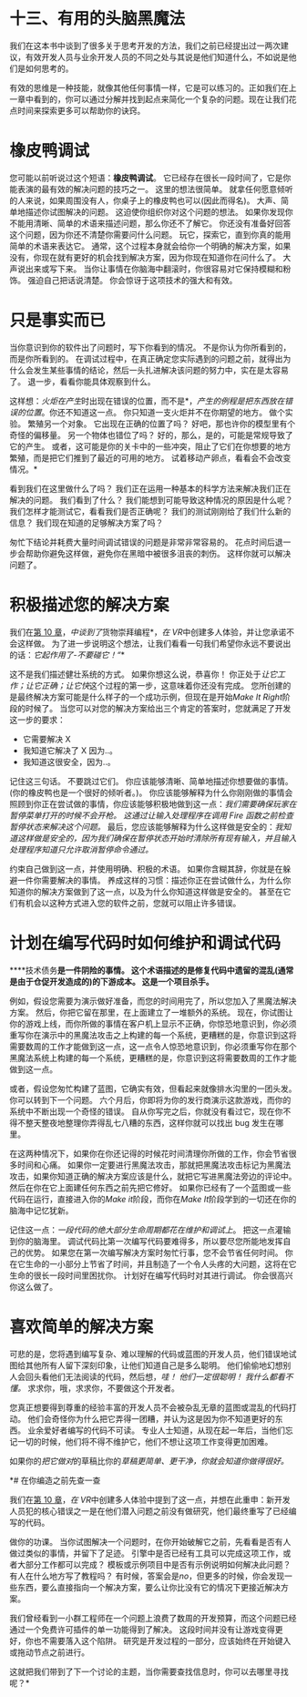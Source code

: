# 十三、有用的头脑黑魔法

我们在这本书中谈到了很多关于思考开发的方法，我们之前已经提出过一两次建议，有效开发人员与业余开发人员的不同之处与其说是他们知道什么，不如说是他们是如何思考的。

有效的思维是一种技能，就像其他任何事情一样，它是可以练习的。正如我们在上一章中看到的，你可以通过分解并找到起点来简化一个复杂的问题。现在让我们花点时间来探索更多可以帮助你的诀窍。

# 橡皮鸭调试

您可能以前听说过这个短语：**橡皮鸭调试**。 它已经存在很长一段时间了，它是你能表演的最有效的解决问题的技巧之一。 这里的想法很简单。 就拿任何愿意倾听的人来说，如果周围没有人，你桌子上的橡皮鸭也可以(因此而得名)。 大声、简单地描述你试图解决的问题。 这迫使你组织你对这个问题的想法。 如果你发现你不能用清晰、简单的术语来描述问题，那么你还不了解它。 你还没有准备好回答这个问题，因为你还不清楚你需要问什么问题。 玩它，探索它，直到你真的能用简单的术语来表达它。 通常，这个过程本身就会给你一个明确的解决方案，如果没有，你现在就有更好的机会找到解决方案，因为你现在知道你在问什么了。 大声说出来或写下来。 当你让事情在你脑海中翻滚时，你很容易对它保持模糊和粉饰。 强迫自己把话说清楚。 你会惊讶于这项技术的强大和有效。

# 只是事实而已

当你意识到你的软件出了问题时，写下你看到的情况。 不是你认为你所看到的，而是你所看到的。 在调试过程中，在真正确定您实际遇到的问题之前，就得出为什么会发生某些事情的结论，然后一头扎进解决该问题的努力中，实在是太容易了。 退一步，看看你能具体观察到什么。

这样想：*火炬在产生*时出现在错误的位置，而不是*，*产生的例程是把东西放在错误的位置*。你还不知道这一点。 你只知道一支火炬并不在你期望的地方。 做个实验。 繁殖另一个对象。 它出现在正确的位置了吗？ 好吧，那也许你的模型里有个奇怪的偏移量。 另一个物体也错位了吗？ 好的，那么，是的，可能是常规导致了它的产生。 或者，这可能是你的关卡中的一些冲突，阻止了它们在你想要的地方繁殖，而是把它们推到了最近的可用的地方。 试着移动产卵点，看看会不会改变情况。*

看到我们在这里做什么了吗？ 我们正在运用一种基本的科学方法来解决我们正在解决的问题。 我们看到了什么？ 我们能想到可能导致这种情况的原因是什么呢？ 我们怎样才能测试它，看看我们是否正确呢？ 我们的测试刚刚给了我们什么新的信息？ 我们现在知道的足够解决方案了吗？

匆忙下结论并耗费大量时间调试错误的问题是非常非常容易的。 花点时间后退一步会帮助你避免这样做，避免你在黑暗中被很多沮丧的刺伤。 这样你就可以解决问题了。

# 积极描述您的解决方案

我们在[第 10 章](10.html)，*中谈到了*货物崇拜编程*，*在 VR*中创建多人体验，并让您承诺不会这样做。 为了进一步说明这个想法，让我们看看一句我们希望你永远不要说出的话：*它起作用了-不要碰它！“**

这不是我们描述健壮系统的方式。 如果你想这么说，恭喜你！ 你正处于*让它工作；让它正确；让它快*这个过程的第一步，这意味着你还没有完成。 您所创建的是最终解决方案可能是什么样子的一个成功示例，但现在是开始*Make It Right*阶段的时候了。 当您可以对您的解决方案给出三个肯定的答案时，您就满足了开发这一步的要求：

*   它需要解决 X
*   我知道它解决了 X 因为..。
*   我知道这很安全，因为..。

记住这三句话。 不要跳过它们。 你应该能够清晰、简单地描述你想要做的事情。 (你的橡皮鸭也是一个很好的倾听者。)。 你应该能够解释为什么你刚刚做的事情会照顾到你正在尝试做的事情，你应该能够积极地做到这一点：*我们需要确保玩家在暂停菜单打开的时候不会开枪。 这通过让输入处理程序在调用 Fire 函数之前检查暂停状态来解决这个问题。* 最后，您应该能够解释为什么这样做是安全的：*我知道这样做是安全的，因为我们确保在暂停状态开始时清除所有现有输入，并且输入处理程序知道只允许取消暂停命令通过。*

约束自己做到这一点，并使用明确、积极的术语。 如果你含糊其辞，你就是在躲避一件你需要解决的事情。 养成这样的习惯：描述你正在尝试做什么，为什么你知道你的解决方案做到了这一点，以及为什么你知道这样做是安全的。 甚至在它们有机会以这种方式进入您的软件之前，您就可以阻止许多错误。

# 计划在编写代码时如何维护和调试代码

****技术债务**是一件阴险的事情。 这个术语描述的是修复代码中遗留的混乱(通常是由于仓促开发造成的)的下游成本。 这是一个项目杀手。**

例如，假设您需要为演示做好准备，而您的时间用完了，所以您加入了黑魔法解决方案。 然后，你把它留在那里，在上面建立了一堆额外的系统。 现在，你试图让你的游戏上线，而你所做的事情在客户机上显示不正确，你惊恐地意识到，你必须重写你在演示中的黑魔法攻击之上构建的每一个系统，更糟糕的是，你意识到这将需要数周的工作才能做到这一点，这一点令人惊恐地意识到，你必须重写你在那个黑魔法系统上构建的每一个系统，更糟糕的是，你意识到这将需要数周的工作才能做到这一点。

或者，假设您匆忙构建了蓝图，它确实有效，但看起来就像排水沟里的一团头发。 你可以转到下一个问题。 六个月后，你即将为你的发行商演示这款游戏，而你的系统中不断出现一个奇怪的错误。 自从你写完之后，你就没有看过它，现在你不得不整天整夜地整理你弄得乱七八糟的东西，这样你就可以找出 bug 发生在哪里。

在这两种情况下，如果你在你还记得的时候花时间清理你所做的工作，你会节省很多时间和心痛。 如果你一定要进行黑魔法攻击，那就把黑魔法攻击标记为黑魔法攻击，如果你知道正确的解决方案应该是什么，就把它写进黑魔法旁边的评论中。 然后在你在它上面建任何东西之前先把它修好。 如果你已经有了一个蓝图或一些代码在运行，直接进入你的*Make it*阶段，而你在*Make It*阶段学到的一切还在你的脑海中记忆犹新。

记住这一点：*一段代码的绝大部分生命周期都花在维护和调试上*。 把这一点灌输到你的脑海里。 调试代码比第一次编写代码要难得多，所以要尽您所能地发挥自己的优势。 如果您在第一次编写解决方案时匆忙行事，您不会节省任何时间。 你在它生命的一小部分上节省了时间，并且制造了一个令人头疼的大问题，这将在它生命的很长一段时间里困扰你。 计划好在编写代码时对其进行调试。 你会很高兴你这么做了。

# 喜欢简单的解决方案

可悲的是，您将遇到编写复杂、难以理解的代码或蓝图的开发人员，他们错误地试图给其他所有人留下深刻印象，让他们知道自己是多么聪明。 他们偷偷地幻想别人会回头看他们无法阅读的代码，然后想，*哇！ 他们一定很聪明！ 我什么都看不懂。* 求求你，哦，求求你，不要做这个开发者。

您真正想要得到尊重的经验丰富的开发人员不会被杂乱无章的蓝图或混乱的代码打动。 他们会奇怪你为什么把它弄得一团糟，并认为这是因为你不知道更好的东西。 业余爱好者编写的代码不可读。 专业人士知道，从现在起一年后，当他们忘记一切的时候，他们将不得不维护它，他们不想让这项工作变得更加困难。

如果你的*把它做对*的草稿比你的*草稿更简单、更干净，你就会知道你做得很好。*

 *# 在你编造之前先查一查

我们在[第 10 章](10.html)，*在 VR*中创建多人体验中提到了这一点，并想在此重申：新开发人员犯的核心错误之一是在他们潜入问题之前没有做研究，他们最终重写了已经编写的代码。

做你的功课。 当你试图解决一个问题时，在你开始破解它之前，先看看是否有人做过类似的事情，并留下了足迹。 引擎中是否已经有工具可以完成这项工作，或者大部分工作都可以完成？ 模板或示例项目中是否有示例说明如何解决此问题？ 有人在什么地方写了教程吗？ 有时候，答案会是*no*，但更多的时候，你会发现一些东西，要么直接指向一个解决方案，要么让你比没有它的情况下更接近解决方案。

我们曾经看到一小群工程师在一个问题上浪费了数周的开发预算，而这个问题已经通过一个免费许可插件的单一功能得到了解决。 这段时间并没有让游戏变得更好，你也不需要落入这个陷阱。 研究是开发过程的一部分，应该始终在开始键入或拖动节点之前进行。

这就把我们带到了下一个讨论的主题，当你需要查找信息时，你可以去哪里寻找呢？*